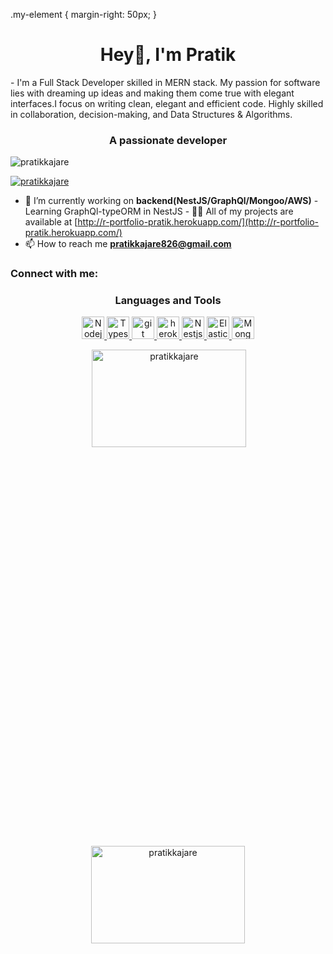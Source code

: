.my-element { margin-right: 50px; }

<!-- ![pratikgitread](https://user-images.githubusercontent.com/75242181/174532149-4711b66d-55ce-4933-95d9-b1ade01c78c7.gif) -->
<h1 align="center">Hey👋, I'm Pratik</h1>
- I'm a Full Stack Developer skilled in MERN stack. My passion for software lies
with dreaming up ideas and making them come true with elegant interfaces.I focus
on writing clean, elegant and efficient code. Highly skilled in collaboration,
decision-making, and Data Structures & Algorithms.

<h3 align="center">A passionate developer</h3>

<p align="left">
  <img
    src="https://komarev.com/ghpvc/?username=pratikkajare&label=Profile%20views&color=0e75b6&style=flat"
    alt="pratikkajare" />
</p>

<p align="left">
  <a href="https://github.com/ryo-ma/github-profile-trophy"
    ><img
      src="https://github-profile-trophy.vercel.app/?username=pratikkajare"
      alt="pratikkajare"
  /></a>
</p>

- 🔭 I’m currently working on **backend(NestJS/GraphQl/Mongoo/AWS)** - Learning
GraphQl-typeORM in NestJS - 👨‍💻 All of my projects are available at
[http://r-portfolio-pratik.herokuapp.com/](http://r-portfolio-pratik.herokuapp.com/)
- 📫 How to reach me **pratikkajare826@gmail.com**

<h3 align="left">Connect with me:</h3>
<p align="left"></p>

<h3 align="center">Languages and Tools</h3>
<p align="center">
  <a
    class="my-element"
    href="https://nodejs.org/en/"
    target="_blank"
    rel="noreferrer">
    <img
      src="https://www.vectorlogo.zone/logos/nodejs/nodejs-icon.svg"
      alt="Nodejs"
      width="36"
      mar
      height="36" />
  </a>
  <a
    class="my-element"
    href="https://www.typescriptlang.org/"
    target="_blank"
    rel="noreferrer">
    <img
      src="https://www.vectorlogo.zone/logos/typescriptlang/typescriptlang-icon.svg"
      alt="Typescript"
      width="36"
      height="36" />
  </a>
  <a
    class="my-element"
    href="https://git-scm.com/"
    target="_blank"
    rel="noreferrer">
    <img
      src="https://www.vectorlogo.zone/logos/git-scm/git-scm-icon.svg"
      alt="git"
      width="36"
      height="36" />
  </a>
  <a
    class="my-element"
    href="https://heroku.com"
    target="_blank"
    rel="noreferrer">
    <img
      src="https://www.vectorlogo.zone/logos/heroku/heroku-icon.svg"
      alt="heroku"
      width="36"
      height="36" />
  </a>
  <a
    class="my-element"
    href="https://docs.nestjs.com/graphql/quick-start"
    target="_blank"
    rel="noreferrer">
    <img
      src="https://www.vectorlogo.zone/logos/nestjs/nestjs-icon.svg"
      alt="Nestjs"
      width="36"
      height="36" />
  </a>
  <a
    href="https://www.elastic.co/"
    target="_blank"
    rel="noreferrer">
    <img
      src="https://www.vectorlogo.zone/logos/elastic/elastic-icon.svg"
      alt="Elastic"
      width="36"
      height="36" />
  </a>
  <a
    href="https://www.linux.org/"
    target="_blank"
    rel="noreferrer">
    <img
      src="https://www.vectorlogo.zone/logos/mongodb/mongodb-icon.svg"
      alt="Mongo"
      width="36"
      height="36" />
  </a>
</p>
<center>
  <p>
    &nbsp;<img
      align="center"
      width="70%"
      height="20%"
      src="https://github-readme-stats.vercel.app/api?username=pratikkajare&show_icons=true&locale=en"
      alt="pratikkajare" />
  </p>

  <p>
    <img
      align="center"
      width="70%"
      height="20%"
      src="https://github-readme-streak-stats.herokuapp.com/?user=pratikkajare&"
      alt="pratikkajare" />
  </p>
</center>

